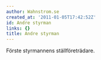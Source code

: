 ```yaml
---
author: Wahnstrom.se
created_at: '2011-01-05T17:42:52Z'
id: Andre styrman
links: {}
title: Andre styrman
---
```


Förste styrmannens ställföreträdare.
